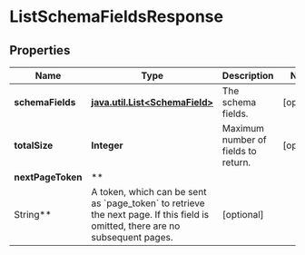 # ListSchemaFieldsResponse

## Properties

Name | Type | Description | Notes
------------ | ------------- | ------------- | -------------
**schemaFields** | [**java.util.List&lt;SchemaField&gt;**](SchemaField.md) | The schema fields. |  [optional]
**totalSize** | **Integer** | Maximum number of fields to return. |  [optional]
**nextPageToken** | **
String** | A token, which can be sent as &#x60;page_token&#x60; to retrieve the next page. If this field is omitted, there are no subsequent pages. |  [optional]




